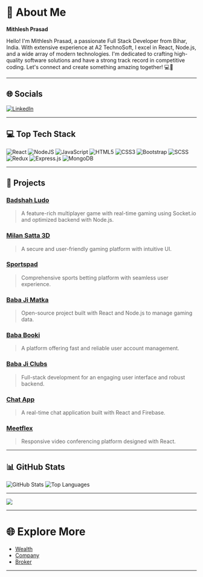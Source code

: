 # 🌟 About Me

**Mithlesh Prasad**

Hello! I'm Mithlesh Prasad, a passionate Full Stack Developer from Bihar, India. With extensive experience at A2 TechnoSoft, I excel in React, Node.js, and a wide array of modern technologies. I'm dedicated to crafting high-quality software solutions and have a strong track record in competitive coding. Let's connect and create something amazing together! 💻🚀

---

## 🌐 Socials

[![LinkedIn](https://img.shields.io/badge/LinkedIn-%230077B5.svg?logo=linkedin&logoColor=white)](https://www.linkedin.com/in/mithlesh-prasad-5a68a41a3/) 

---

## 💻 Top Tech Stack

![React](https://img.shields.io/badge/react-%2320232a.svg?style=for-the-badge&logo=react&logoColor=%2361DAFB) 
![NodeJS](https://img.shields.io/badge/node.js-6DA55F?style=for-the-badge&logo=node.js&logoColor=white) 
![JavaScript](https://img.shields.io/badge/javascript-%23323330.svg?style=for-the-badge&logo=javascript&logoColor=%23F7DF1E) 
![HTML5](https://img.shields.io/badge/html5-%23E34F26.svg?style=for-the-badge&logo=html5&logoColor=white) 
![CSS3](https://img.shields.io/badge/css3-%231572B6.svg?style=for-the-badge&logo=css3&logoColor=white) 
![Bootstrap](https://img.shields.io/badge/bootstrap-%238511FA.svg?style=for-the-badge&logo=bootstrap&logoColor=white) 
![SCSS](https://img.shields.io/badge/SASS-hotpink.svg?style=for-the-badge&logo=SASS&logoColor=white) 
![Redux](https://img.shields.io/badge/redux-%23593d88.svg?style=for-the-badge&logo=redux&logoColor=white) 
![Express.js](https://img.shields.io/badge/express.js-%23404d59.svg?style=for-the-badge&logo=express&logoColor=%2361DAFB) 
![MongoDB](https://img.shields.io/badge/MongoDB-%234ea94b.svg?style=for-the-badge&logo=mongodb&logoColor=white)

---

## 🌟 Projects

### [Badshah Ludo](https://badshahludo.com/)
> A feature-rich multiplayer game with real-time gaming using Socket.io and optimized backend with Node.js.

### [Milan Satta 3D](https://milansatta3d.com/Login)
> A secure and user-friendly gaming platform with intuitive UI.

### [Sportspad](https://www.sportspad.com/)
> Comprehensive sports betting platform with seamless user experience.

### [Baba Ji Matka](https://github.com/mithleshprasad/baba_ji_matka)
> Open-source project built with React and Node.js to manage gaming data.

### [Baba Booki](https://bababooki.in/login)
> A platform offering fast and reliable user account management.

### [Baba Ji Clubs](https://babajiclubs.com/)
> Full-stack development for an engaging user interface and robust backend.

### [Chat App](https://moonlit-smakager-2d0d10.netlify.app/)
> A real-time chat application built with React and Firebase.

### [Meetflex](https://meetflex.netlify.app/)
> Responsive video conferencing platform designed with React.

---

## 📊 GitHub Stats

![GitHub Stats](https://github-readme-stats.vercel.app/api?username=mithleshprasad&theme=dark&hide_border=false&include_all_commits=true&count_private=true)
![Top Languages](https://github-readme-stats.vercel.app/api/top-langs/?username=mithleshprasad&theme=dark&hide_border=false&include_all_commits=true&count_private=true&layout=compact)

---

[![](https://visitcount.itsvg.in/api?id=mithleshprasad&icon=0&color=0)](https://visitcount.itsvg.in)

---

# 🌐 Explore More

- [Wealth](https://wealth.swaninvestment.in/)
- [Company](https://company.swaninvestment.in/)
- [Broker](https://broker.swaninvestment.in/)

---

<!-- Proudly created with GPRM ( https://gprm.itsvg.in ) -->
